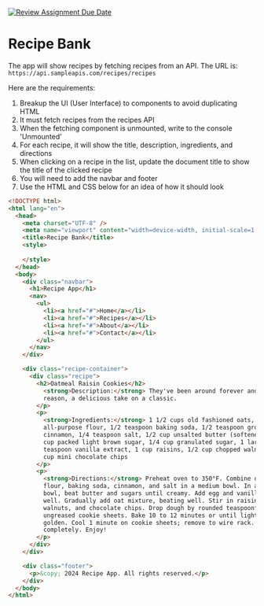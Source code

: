 [![Review Assignment Due Date](https://classroom.github.com/assets/deadline-readme-button-24ddc0f5d75046c5622901739e7c5dd533143b0c8e959d652212380cedb1ea36.svg)](https://classroom.github.com/a/Yu7n807i)
# Recipe Bank

The app will show recipes by fetching recipes from an API. The URL is: `https://api.sampleapis.com/recipes/recipes`

Here are the requirements:

1. Breakup the UI (User Interface) to components to avoid duplicating HTML
1. It must fetch recipes from the recipes API
1. When the fetching component is unmounted, write to the console 'Unmounted'
1. For each recipe, it will show the title, description, ingredients, and directions
1. When clicking on a recipe in the list, update the document title to show the title of the clicked recipe
1. You will need to add the navbar and footer
1. Use the HTML and CSS below for an idea of how it should look

```html
<!DOCTYPE html>
<html lang="en">
  <head>
    <meta charset="UTF-8" />
    <meta name="viewport" content="width=device-width, initial-scale=1.0" />
    <title>Recipe Bank</title>
    <style>
      
    </style>
  </head>
  <body>
    <div class="navbar">
      <h1>Recipe App</h1>
      <nav>
        <ul>
          <li><a href="#">Home</a></li>
          <li><a href="#">Recipes</a></li>
          <li><a href="#">About</a></li>
          <li><a href="#">Contact</a></li>
        </ul>
      </nav>
    </div>

    <div class="recipe-container">
      <div class="recipe">
        <h2>Oatmeal Raisin Cookies</h2>
          <strong>Description:</strong> They've been around forever and for good
          reason, a delicious take on a classic.
        </p>
        <p>
          <strong>Ingredients:</strong> 1 1/2 cups old fashioned oats, 1 cup
          all-purpose flour, 1/2 teaspoon baking soda, 1/2 teaspoon ground
          cinnamon, 1/4 teaspoon salt, 1/2 cup unsalted butter (softened), 1/2
          cup packed light brown sugar, 1/4 cup granulated sugar, 1 large egg, 1
          teaspoon vanilla extract, 1 cup raisins, 1/2 cup chopped walnuts, 1/2
          cup mini chocolate chips
        </p>
        <p>
          <strong>Directions:</strong> Preheat oven to 350°F. Combine oats,
          flour, baking soda, cinnamon, and salt in a medium bowl. In a large
          bowl, beat butter and sugars until creamy. Add egg and vanilla; beat
          well. Gradually add oat mixture, beating well. Stir in raisins,
          walnuts, and chocolate chips. Drop dough by rounded teaspoonfuls onto
          ungreased cookie sheets. Bake 10 to 12 minutes or until lightly
          golden. Cool 1 minute on cookie sheets; remove to wire rack. Cool
          completely. Enjoy!
        </p>
      </div>
    </div>

    <div class="footer">
      <p>&copy; 2024 Recipe App. All rights reserved.</p>
    </div>
  </body>
</html>
```
